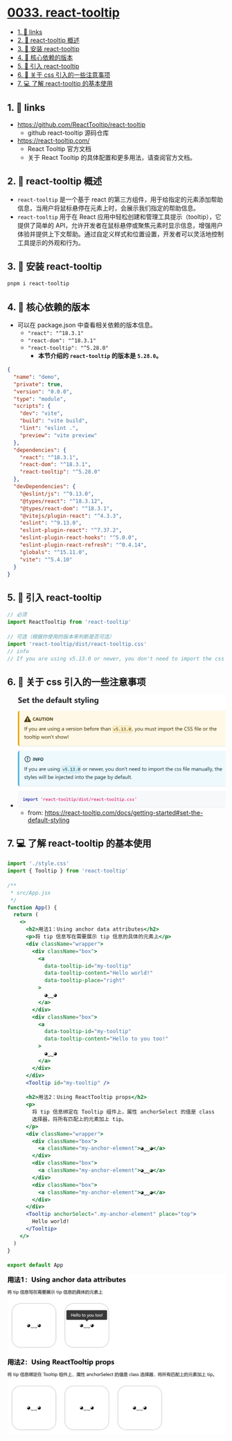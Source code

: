 # [0033. react-tooltip](https://github.com/Tdahuyou/TNotes.react/tree/main/notes/0033.%20react-tooltip)

<!-- region:toc -->

- [1. 🔗 links](#1--links)
- [2. 📒 react-tooltip 概述](#2--react-tooltip-概述)
- [3. 📒 安装 react-tooltip](#3--安装-react-tooltip)
- [4. 📒 核心依赖的版本](#4--核心依赖的版本)
- [5. 📒 引入 react-tooltip](#5--引入-react-tooltip)
- [6. 📒 关于 css 引入的一些注意事项](#6--关于-css-引入的一些注意事项)
- [7. 💻 了解 react-tooltip 的基本使用](#7--了解-react-tooltip-的基本使用)

<!-- endregion:toc -->

## 1. 🔗 links

- https://github.com/ReactTooltip/react-tooltip
  - github react-tooltip 源码仓库
- https://react-tooltip.com/
  - React Tooltip 官方文档
  - 关于 React Tooltip 的具体配置和更多用法，请查阅官方文档。

## 2. 📒 react-tooltip 概述

- `react-tooltip` 是一个基于 react 的第三方组件，用于给指定的元素添加帮助信息，当用户将鼠标悬停在元素上时，会展示我们指定的帮助信息。
- `react-tooltip` 用于在 React 应用中轻松创建和管理工具提示（tooltip），它提供了简单的 API，允许开发者在鼠标悬停或聚焦元素时显示信息，增强用户体验并提供上下文帮助。通过自定义样式和位置设置，开发者可以灵活地控制工具提示的外观和行为。

## 3. 📒 安装 react-tooltip

```bash
pnpm i react-tooltip
```

## 4. 📒 核心依赖的版本

- 可以在 package.json 中查看相关依赖的版本信息。
  - `"react": "^18.3.1"`
  - `"react-dom": "^18.3.1"`
  - `"react-tooltip": "^5.28.0"`
    - **本节介绍的 `react-tooltip` 的版本是 `5.28.0`。**

```json
{
  "name": "demo",
  "private": true,
  "version": "0.0.0",
  "type": "module",
  "scripts": {
    "dev": "vite",
    "build": "vite build",
    "lint": "eslint .",
    "preview": "vite preview"
  },
  "dependencies": {
    "react": "^18.3.1",
    "react-dom": "^18.3.1",
    "react-tooltip": "^5.28.0"
  },
  "devDependencies": {
    "@eslint/js": "^9.13.0",
    "@types/react": "^18.3.12",
    "@types/react-dom": "^18.3.1",
    "@vitejs/plugin-react": "^4.3.3",
    "eslint": "^9.13.0",
    "eslint-plugin-react": "^7.37.2",
    "eslint-plugin-react-hooks": "^5.0.0",
    "eslint-plugin-react-refresh": "^0.4.14",
    "globals": "^15.11.0",
    "vite": "^5.4.10"
  }
}
```

## 5. 📒 引入 react-tooltip

```jsx
// 必须
import ReactTooltip from 'react-tooltip'

// 可选（根据你使用的版本来判断是否可选）
import 'react-tooltip/dist/react-tooltip.css'
// info
// If you are using v5.13.0 or newer, you don't need to import the css file manually, the styles will be injected into the page by default.
```

## 6. 📒 关于 css 引入的一些注意事项

- ![](./assets/2024-11-01-14-30-54.png)
  - from: https://react-tooltip.com/docs/getting-started#set-the-default-styling

## 7. 💻 了解 react-tooltip 的基本使用

```jsx
import './style.css'
import { Tooltip } from 'react-tooltip'

/**
 * src/App.jsx
 */
function App() {
  return (
    <>
      <h2>用法1：Using anchor data attributes</h2>
      <p>将 tip 信息写在需要展示 tip 信息的具体的元素上</p>
      <div className="wrapper">
        <div className="box">
          <a
            data-tooltip-id="my-tooltip"
            data-tooltip-content="Hello world!"
            data-tooltip-place="right"
          >
            ◕‿‿◕
          </a>
        </div>
        <div className="box">
          <a
            data-tooltip-id="my-tooltip"
            data-tooltip-content="Hello to you too!"
          >
            ◕‿‿◕
          </a>
        </div>
      </div>
      <Tooltip id="my-tooltip" />

      <h2>用法2：Using ReactTooltip props</h2>
      <p>
        将 tip 信息绑定在 Tooltip 组件上，属性 anchorSelect 的值是 class
        选择器，将所有匹配上的元素加上 tip。
      </p>
      <div className="wrapper">
        <div className="box">
          <a className="my-anchor-element">◕‿‿◕</a>
        </div>
        <div className="box">
          <a className="my-anchor-element">◕‿‿◕</a>
        </div>
        <div className="box">
          <a className="my-anchor-element">◕‿‿◕</a>
        </div>
      </div>
      <Tooltip anchorSelect=".my-anchor-element" place="top">
        Hello world!
      </Tooltip>
    </>
  )
}

export default App
```

![](./assets/2024-11-01-14-59-08.png)
